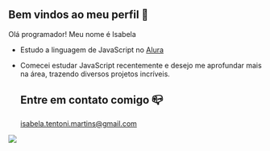 ## Bem vindos ao meu perfil 💛


Olá programador! Meu nome é Isabela
- Estudo a linguagem de JavaScript no [Alura](https://www.alura.com.br)
- Comecei estudar JavaScript recentemente e desejo me aprofundar mais na área, trazendo diversos projetos incríveis.

  ## Entre em contato comigo 📪

  isabela.tentoni.martins@gmail.com

![](https://media1.tenor.com/m/4dlAuFzcLH8AAAAC/pepe-apu.gif)  
  
